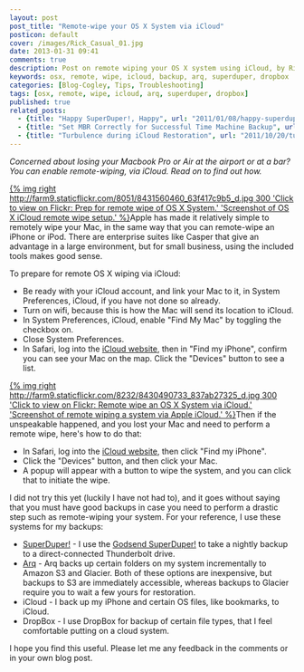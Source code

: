 ```yaml
---
layout: post
post_title: "Remote-wipe your OS X System via iCloud"
posticon: default
cover: /images/Rick_Casual_01.jpg
date: 2013-01-31 09:41
comments: true
description: Post on remote wiping your OS X system using iCloud, by Rick Cogley.
keywords: osx, remote, wipe, icloud, backup, arq, superduper, dropbox
categories: [Blog-Cogley, Tips, Troubleshooting]
tags: [osx, remote, wipe, icloud, arq, superduper, dropbox]
published: true
related_posts:
  - {title: "Happy SuperDuper!, Happy", url: "2011/01/08/happy-superduper-happy/"}
  - {title: "Set MBR Correctly for Successful Time Machine Backup", url: "2010/02/12/set-mbr-correctly-to-backup-successfully-with-os-x-time-machine/"}
  - {title: "Turbulence during iCloud Restoration", url: "2011/10/20/turbulence-during-icloud-restoration-to-replacement-iphone-4/"}
---
```


_Concerned about losing your Macbook Pro or Air at the airport or at a bar? You can enable remote-wiping, via iCloud. Read on to find out how._

<!--more--> 

[{% img right http://farm9.staticflickr.com/8051/8431560460_63f417c9b5_d.jpg 300 'Click to view on Flickr: Prep for remote wipe of OS X System.' 'Screenshot of OS X iCloud remote wipe setup.' %}](http://www.flickr.com/photos/rickcogley/8431560460/)Apple has made it relatively simple to remotely wipe your Mac, in the same way that you can remote-wipe an iPhone or iPod. There are enterprise suites like Casper that give an advantage in a large environment, but for small business, using the included tools makes good sense. 

To prepare for remote OS X wiping via iCloud: 

* Be ready with your iCloud account, and link your Mac to it, in System Preferences, iCloud, if you have not done so already. 
* Turn on wifi, because this is how the Mac will send its location to iCloud. 
* In System Preferences, iCloud, enable "Find My Mac" by toggling the checkbox on.
* Close System Preferences.
* In Safari, log into the [iCloud website](http://www.icloud.com), then in "Find my iPhone", confirm you can see your Mac on the map. Click the "Devices" button to see a list. 

[{% img right http://farm9.staticflickr.com/8232/8430490733_837ab27325_d.jpg 300 'Click to view on Flickr: Remote wipe an OS X System via iCloud.' 'Screenshot of remote wiping a system via Apple iCloud.' %}](http://www.flickr.com/photos/rickcogley/8430490733/)Then if the unspeakable happened, and you lost your Mac and need to perform a remote wipe, here's how to do that: 

* In Safari, log into the [iCloud website](http://www.icloud.com), then click "Find my iPhone". 
* Click the "Devices" button, and then click your Mac.
* A popup will appear with a button to wipe the system, and you can click that to initiate the wipe. 

I did not try this yet (luckily I have not had to), and it goes without saying that you must have good backups in case you need to perform a drastic step such as remote-wiping your system. For your reference, I use these systems for my backups: 

* [SuperDuper!](http://www.shirt-pocket.com/SuperDuper/SuperDuperDescription.html) - I use the [Godsend SuperDuper!](/articles/2011/01/08/happy-superduper-happy/) to take a nightly backup to a direct-connected Thunderbolt drive. 
* [Arq](http://www.haystacksoftware.com/arq/) - Arq backs up certain folders on my system incrementally to Amazon S3 and Glacier. Both of these options are inexpensive, but backups to S3 are immediately accessible, whereas backups to Glacier require you to wait a few yours for restoration. 
* iCloud - I back up my iPhone and certain OS files, like bookmarks, to iCloud. 
* DropBox - I use DropBox for backup of certain file types, that I feel comfortable putting on a cloud system. 

I hope you find this useful. Please let me any feedback in the comments or in your own blog post. 

